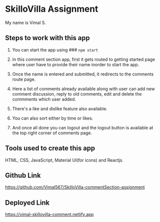 # SkilloVilla Assignment

My name is Vimal S.

## Steps to work with this app

1. You can start the app using ### `npm start`

2. In this comment section app, first it gets routed to getting started page where user have to provide their name inorder to start the app.

3. Once the name is entered and submitted, it redirects to the comments route page.

4. Here a list of comments already available along with user can add new comment discussion, reply to old comments, edit and delete the commments which user added.

5. There's a like and dislike feature also available.

6. You can also sort either by time or likes.

7. And once all done you can logout and the logout button is available at the top right corner of comments page.

## Tools used to create this app

HTML, CSS, JavaScript, Material UI(for icons) and Reactjs.

## Github Link

https://github.com/Vimal567/SkilloVilla-commentSection-assignment

## Deployed Link

https://vimal-skillovilla-comment.netlify.app